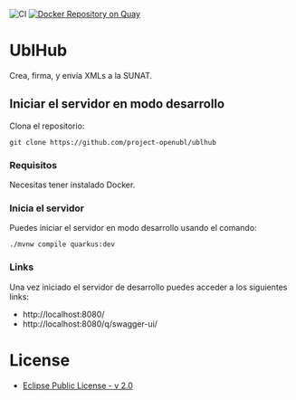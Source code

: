 ![CI](https://github.com/project-openubl/ublhub/workflows/CI/badge.svg)
[![Docker Repository on Quay](https://quay.io/repository/projectopenubl/ublhub/status "Docker Repository on Quay")](https://quay.io/repository/projectopenubl/ublhub)

# UblHub

Crea, firma, y envía XMLs a la SUNAT.

## Iniciar el servidor en modo desarrollo

Clona el repositorio:

```shell
git clone https://github.com/project-openubl/ublhub
```

### Requisitos
Necesitas tener instalado Docker.

### Inicia el servidor

Puedes iniciar el servidor en modo desarrollo usando el comando:

```shell script
./mvnw compile quarkus:dev
```

### Links

Una vez iniciado el servidor de desarrollo puedes acceder a los siguientes links:

- http://localhost:8080/
- http://localhost:8080/q/swagger-ui/

# License

- [Eclipse Public License - v 2.0](./LICENSE)

